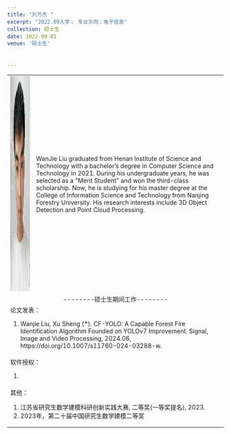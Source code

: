 ```yaml
---
title: "刘万杰 "
excerpt: "2022.09入学； 专业方向：电子信息"
collection: 硕士生
date: 2022-09-01
venue: '硕士生'


---
```

<table border="0">
<tr>
  <td> <img src='/images/wanjie.jpg' height="500" width="408">  </td>
 <td>WanJie Liu graduated from Henan Institute of Science and Technology with a bachelor’s degree in Computer Science and Technology in 2021. During his undergraduate years, he was selected as a "Merit Student" and won the third-class scholarship. Now, he is studying for his master degree at the College of Information Science and Technology from Nanjing Forestry University. His research interests include 3D Object Detection and Point Cloud Processing.</td>

</tr>

<tr>
<td colspan="2" align="center">--------硕士生期间工作--------
</td>
</tr>

<tr>
<td colspan="2">论文发表：
<ol class="level_1">
<li> Wanjie Liu, Xu Sheng (*). CF-YOLO: A Capable Forest Fire Identification Algorithm Founded on YOLOv7 Improvement. Signal, Image and Video Processing, 2024.06, https://doi.org/10.1007/s11760-024-03288-w. </li>
</ol>
</td>
</tr>

<tr>
<td colspan="2">软件授权：
<ol class="level_1">
<li>  </li>
</ol>
</td>
</tr>

<tr>
<td colspan="2">其他：
<ol class="level_1">
<li> 江苏省研究生数学建模科研创新实践大赛, 二等奖(一等奖提名), 2023. </li>
<li>  2023年，第二十届中国研究生数学建模二等奖 </li>
</ol>
</td>
</tr>

</table>
